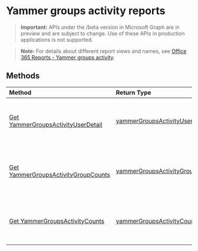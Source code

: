# Yammer groups activity reports

> **Important:** APIs under the /beta version in Microsoft Graph are in preview and are subject to change. Use of these APIs in production applications is not supported.

> **Note:** For details about different report views and names, see [Office 365 Reports - Yammer groups activity](https://support.office.com/client/Yammer-groups-activity-report-94dd92ec-ea73-43c6-b51f-2a11fd78aa31).

## Methods

| Method                                   | Return Type                              | Description                              |
| :--------------------------------------- | :--------------------------------------- | :--------------------------------------- |
| [Get YammerGroupsActivityUserDetail](../api/reportroot_yammergroupsactivityuserdetail.md) | [yammerGroupsActivityUserDetail](../api/reportroot_yammergroupsactivityuserdetail.md#response) | Get a Yammer groups activity user detail report. |
| [Get YammerGroupsActivityGroupCounts](../api/reportroot_yammergroupsactivitygroupcounts.md) | [yammerGroupsActivityGroupCounts](../api/reportroot_yammergroupsactivitygroupcounts.md#response) | Get a Yammer groups activity group counts report. |
| [Get YammerGroupsActivityCounts](../api/reportroot_yammergroupsactivitycounts.md) | [yammerGroupsActivityCounts](../api/reportroot_yammergroupsactivitycounts.md#response) | Get a Yammer groups activity counts report. |